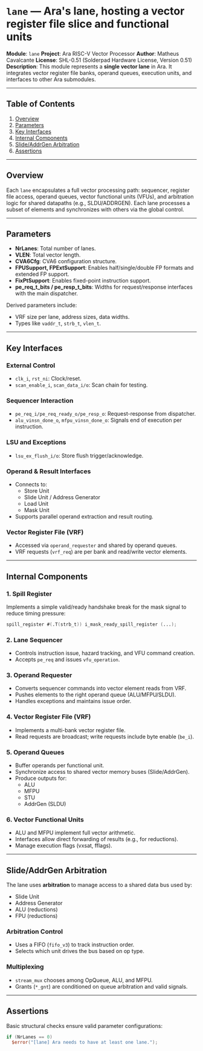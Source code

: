 # `lane` — Ara's lane, hosting a vector register file slice and functional units

**Module**: `lane`
**Project**: Ara RISC-V Vector Processor
**Author**: Matheus Cavalcante
**License**: SHL-0.51 (Solderpad Hardware License, Version 0.51)
**Description**:
This module represents a **single vector lane** in Ara. It integrates vector register file banks, operand queues, execution units, and interfaces to other Ara submodules.

---

## Table of Contents

1. [Overview](#overview)
2. [Parameters](#parameters)
3. [Key Interfaces](#key-interfaces)
4. [Internal Components](#internal-components)
5. [Slide/AddrGen Arbitration](#slideaddrgen-arbitration)
6. [Assertions](#assertions)

---

## Overview

Each `lane` encapsulates a full vector processing path: sequencer, register file access, operand queues, vector functional units (VFUs), and arbitration logic for shared datapaths (e.g., SLDU/ADDRGEN). Each lane processes a subset of elements and synchronizes with others via the global control.

---

## Parameters

- **NrLanes**: Total number of lanes.
- **VLEN**: Total vector length.
- **CVA6Cfg**: CVA6 configuration structure.
- **FPUSupport, FPExtSupport**: Enables half/single/double FP formats and extended FP support.
- **FixPtSupport**: Enables fixed-point instruction support.
- **pe_req_t_bits / pe_resp_t_bits**: Widths for request/response interfaces with the main dispatcher.

Derived parameters include:
- VRF size per lane, address sizes, data widths.
- Types like `vaddr_t`, `strb_t`, `vlen_t`.

---

## Key Interfaces

### External Control

- `clk_i`, `rst_ni`: Clock/reset.
- `scan_enable_i`, `scan_data_i/o`: Scan chain for testing.

### Sequencer Interaction

- `pe_req_i/pe_req_ready_o/pe_resp_o`: Request-response from dispatcher.
- `alu_vinsn_done_o`, `mfpu_vinsn_done_o`: Signals end of execution per instruction.

### LSU and Exceptions

- `lsu_ex_flush_i/o`: Store flush trigger/acknowledge.

### Operand & Result Interfaces

- Connects to:
  - Store Unit
  - Slide Unit / Address Generator
  - Load Unit
  - Mask Unit
- Supports parallel operand extraction and result routing.

### Vector Register File (VRF)

- Accessed via `operand_requester` and shared by operand queues.
- VRF requests (`vrf_req`) are per bank and read/write vector elements.

---

## Internal Components

### 1. Spill Register

Implements a simple valid/ready handshake break for the mask signal to reduce timing pressure:
```verilog
spill_register #(.T(strb_t)) i_mask_ready_spill_register (...);
```

### 2. Lane Sequencer

- Controls instruction issue, hazard tracking, and VFU command creation.
- Accepts `pe_req` and issues `vfu_operation`.

### 3. Operand Requester

- Converts sequencer commands into vector element reads from VRF.
- Pushes elements to the right operand queue (ALU/MFPU/SLDU).
- Handles exceptions and maintains issue order.

### 4. Vector Register File (VRF)

- Implements a multi-bank vector register file.
- Read requests are broadcast; write requests include byte enable (`be_i`).

### 5. Operand Queues

- Buffer operands per functional unit.
- Synchronize access to shared vector memory buses (Slide/AddrGen).
- Produce outputs for:
  - ALU
  - MFPU
  - STU
  - AddrGen (SLDU)

### 6. Vector Functional Units

- ALU and MFPU implement full vector arithmetic.
- Interfaces allow direct forwarding of results (e.g., for reductions).
- Manage execution flags (vxsat, fflags).

---

## Slide/AddrGen Arbitration

The lane uses **arbitration** to manage access to a shared data bus used by:
- Slide Unit
- Address Generator
- ALU (reductions)
- FPU (reductions)

### Arbitration Control

- Uses a FIFO (`fifo_v3`) to track instruction order.
- Selects which unit drives the bus based on op type.

### Multiplexing

- `stream_mux` chooses among OpQueue, ALU, and MFPU.
- Grants (`*_gnt`) are conditioned on queue arbitration and valid signals.

---

## Assertions

Basic structural checks ensure valid parameter configurations:
```verilog
if (NrLanes == 0)
  $error("[lane] Ara needs to have at least one lane.");
```
